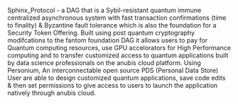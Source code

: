 Sphinx_Protocol - a DAG that is a Sybil-resistant quantum immune centralized asynchronous system with fast transaction confirmations (time to finality) & Byzantine fault tolerance which is also the foundation for a Security Token Offering. Built using post quantum cryptography modifcations to the fantom foundation DAG it allows users to pay for Quantum computing resources, use GPU accelorators for High Performance computing and to transfer customized access to quantum applications built by data science professionals on the anubis cloud platform. Using Personium, An interconnectable open source PDS (Personal Data Store) User are able to design customized quantum applications, save code edits & then set permissions to give access to users to launch the application natively through anubis cloud. 
